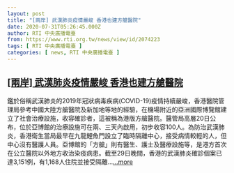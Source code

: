 ```yaml
---
layout: post
title: "[兩岸] 武漢肺炎疫情嚴峻 香港也建方艙醫院"
date: 2020-07-31T05:26:45.000Z
author: RTI 中央廣播電臺
from: https://www.rti.org.tw/news/view/id/2074223
tags: [ RTI 中央廣播電臺 ]
categories: [ news, RTI 中央廣播電臺 ]
---
```

<!--1596173205000-->
[[兩岸] 武漢肺炎疫情嚴峻 香港也建方艙醫院](https://www.rti.org.tw/news/view/id/2074223)
------

<div>
鑑於俗稱武漢肺炎的2019年冠狀病毒疾病(COVID-19)疫情持續嚴峻，香港醫院管理局參考中國大陸方艙醫院及新加地等地的經驗，在機場附近的亞洲國際博覽館建立了社會治療設施，收容確診者，這被稱為港版方艙醫院。醫管局高層20日公布，位於亞博館的治療設施可在兩、三天內啟用，初步收容100人。為防治武漢肺炎，香港衛生當局最早在九龍鯉魚門設立了臨時隔離中心，接受病情較輕的人，但中心沒有醫護人員。亞博館的「方艙」則有醫生、護士及醫療設施等，是港方首次在公立醫院以外地方收治染疫病患。截至29日晚間，香港的武漢肺炎確診個案已達3,151例，有1,168人住院並接受隔離...<a target="_blank" href="https://www.rti.org.tw/news/view/id/2074223">...more</a>
</div>
